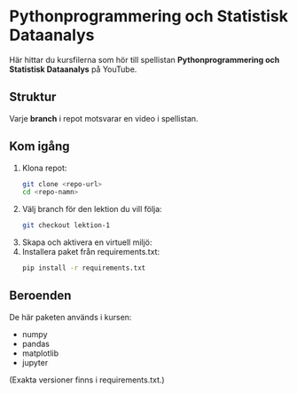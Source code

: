 # Pythonprogrammering och Statistisk Dataanalys

Här hittar du kursfilerna som hör till spellistan **Pythonprogrammering och Statistisk Dataanalys** på YouTube.

## Struktur
Varje **branch** i repot motsvarar en video i spellistan.

## Kom igång
1. Klona repot:  
   ```bash
   git clone <repo-url>
   cd <repo-namn>

2. Välj branch för den lektion du vill följa:
    ```bash
    git checkout lektion-1

3. Skapa och aktivera en virtuell miljö:
4. Installera paket från requirements.txt:
    ```bash
    pip install -r requirements.txt

## Beroenden
De här paketen används i kursen:
* numpy
* pandas
* matplotlib
* jupyter

(Exakta versioner finns i requirements.txt.)